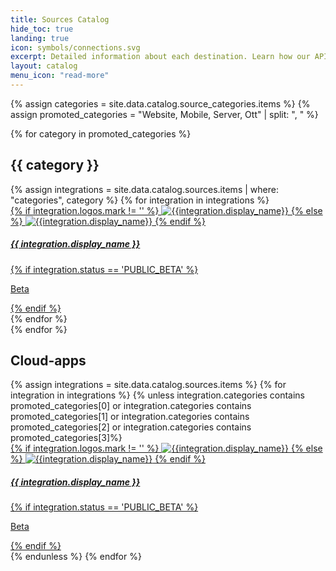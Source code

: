 ```yaml
---
title: Sources Catalog
hide_toc: true
landing: true
icon: symbols/connections.svg
excerpt: Detailed information about each destination. Learn how our API methods are implemented for that destination.
layout: catalog
menu_icon: "read-more"
---
```


<div class="destinations-catalog">
  {% assign categories = site.data.catalog.source_categories.items %}
  {% assign promoted_categories = "Website, Mobile, Server, Ott" | split: ", " %}

  {% for category in promoted_categories %}
    <div class="destinations-catalog__section markdown" id="{{ category | slugify }}">
      <h2 class="destinations-catalog__title" id="{{ category | slugify }}">
        {{ category }}
      </h2>
      <div class="flex flex--wrap waffle waffle--large">
        {% assign integrations = site.data.catalog.sources.items | where: "categories", category %}
        {% for integration in integrations %}
          <div class="flex__column flex__column--6 flex__column--4@medium">
            <a class="thumbnail-integration" href="{{ site.baseurl }}/{{ integration.url }}">
              <div class="thumbnail-integration__content flex flex--stack flex--center flex--middle">
                <div class="thumbnail-integration__logo">
                  {% if integration.logos.mark != '' %}
                    <img class="image" alt="{{integration.display_name}}" src="{{integration.logo.url}}" />
                  {% else %}
                    <img class="image" alt="{{integration.display_name}}" src="{{integration.logo.url}}" />
                  {% endif %}
                </div>
                <h5>{{ integration.display_name }}</h5>
              </div>
              {% if integration.status == 'PUBLIC_BETA' %}
                <p class="thumbnail-integration__label">Beta</p>
              {% endif %}
            </a>
          </div>
        {% endfor %}
      </div>
    </div>
  {% endfor %}


  <div class="destinations-catalog__section markdown" id="cloud-apps">
    <h2 class="destinations-catalog__title" id="cloud-apps">
      Cloud-apps
    </h2>
    <div class="flex flex--wrap waffle waffle--large">
      {% assign integrations = site.data.catalog.sources.items %}
      {% for integration in integrations %}
        {% unless integration.categories contains promoted_categories[0] or integration.categories contains promoted_categories[1] or integration.categories contains promoted_categories[2] or integration.categories contains promoted_categories[3]%}
          <div class="flex__column flex__column--6 flex__column--4@medium">
            <a class="thumbnail-integration" href="{{ site.baseurl }}/{{ integration.url }}">
              <div class="thumbnail-integration__content flex flex--stack flex--center flex--middle">
                <div class="thumbnail-integration__logo">
                  {% if integration.logos.mark != '' %}
                    <img class="image" alt="{{integration.display_name}}" src="{{integration.logo.url}}" />
                  {% else %}
                    <img class="image" alt="{{integration.display_name}}" src="{{integration.logo.url}}" />
                  {% endif %}
                </div>
                <h5>{{ integration.display_name }}</h5>
              </div>
              {% if integration.status == 'PUBLIC_BETA' %}
                <p class="thumbnail-integration__label">Beta</p>
              {% endif %}
            </a>
          </div>
        {% endunless %}
      {% endfor %}
    </div>
  </div>
</div>
